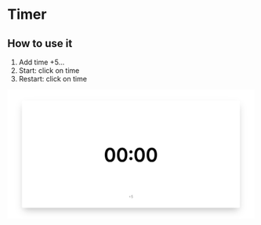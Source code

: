 # Timer

## How to use it

1. Add time +5...
2. Start: click on time
3. Restart: click on time

![Timer](./timer.png)
